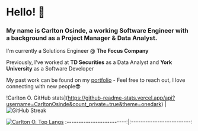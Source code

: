 # Hello! 👋

### My name is Carlton Osinde, a working Software Engineer with a background as a Project Manager & Data Analyst. 
I'm currently a Solutions Engineer @ **The Focus Company**

Previously, I've worked at **TD Securities** as a Data Analyst and **York University** as a Software Developer

My past work can be found on my [portfolio](https://carltonosinde.ca/) - Feel free to reach out, I love connecting with new people😎


!Carlton O. GitHub stats](https://github-readme-stats.vercel.app/api?username=CarltonOsinde&count_private=true&theme=onedark)      |  ![GitHub Streak](https://github-readme-streak-stats.herokuapp.com/?user=carltonosinde&theme=dark)

[![Carlton O. Top Langs](https://github-readme-stats.vercel.app/api/top-langs/?username=carltonosinde&layout=compact)](https://github.com/anuraghazra/github-readme-stats)
:-------------------------:|:-------------------------:
